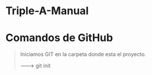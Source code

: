 # Triple-A-Manual

# Comandos de GitHub

> Iniciamos GIT en la carpeta donde esta el proyecto.
> 
> ---> git init
